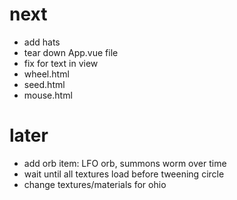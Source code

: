 # next
- add hats
- tear down App.vue file
- fix for text in view
- wheel.html
- seed.html
- mouse.html

# later
- add orb item: LFO orb, summons worm over time
- wait until all textures load before tweening circle
- change textures/materials for ohio
